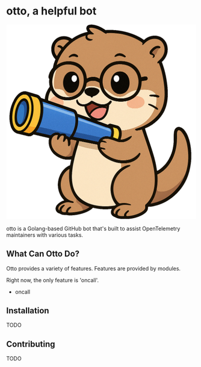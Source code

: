 # otto, a helpful bot

![otto, a helpful otter, is here to help you!](./bin/otto.png)

otto is a Golang-based GitHub bot that's built to assist OpenTelemetry maintainers with various tasks.

## What Can Otto Do?

Otto provides a variety of features. Features are provided by modules.

Right now, the only feature is 'oncall'.

- oncall

## Installation

TODO

## Contributing

TODO
